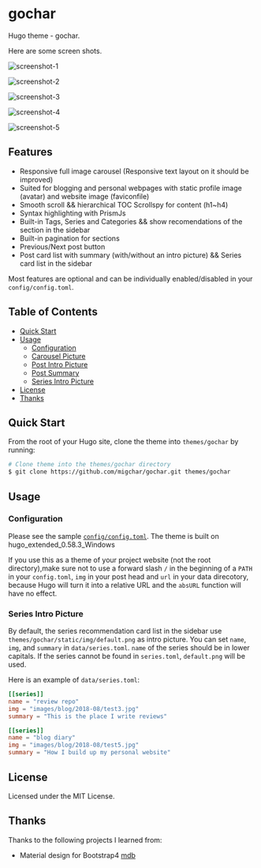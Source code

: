 # gochar

Hugo theme - gochar.

Here are some screen shots.

![screenshot-1](https://github.com/migchar/gochar/blob/master/images/screenshot-1.png?raw=true)

![screenshot-2](https://github.com/migchar/gochar/blob/master/images/screenshot-2.png?raw=true)

![screenshot-3](https://github.com/migchar/gochar/blob/master/images/screenshot-3.png?raw=true)

![screenshot-4](https://github.com/migchar/gochar/blob/master/images/screenshot-4.png?raw=true)

![screenshot-5](https://github.com/migchar/gochar/blob/master/images/screenshot-5.png?raw=true)

## Features

* Responsive full image carousel (Responsive text layout on it should be improved)
* Suited for blogging and personal webpages with static profile image (avatar) and website image (faviconfile)
* Smooth scroll && hierarchical TOC Scrollspy for content (h1~h4)
* Syntax highlighting with PrismJs
* Built-in Tags, Series and Categories && show recomendations of the section in the sidebar
* Built-in pagination for sections
* Previous/Next post button
* Post card list with summary (with/without an intro picture) && Series card list in the sidebar

Most features are optional and can be individually enabled/disabled in your `config/config.toml`.

## Table of Contents

* [Quick Start](#quick-start)
* [Usage](#usage)
  * [Configuration](#configuration)
  * [Carousel Picture](#carousel-picture)
  * [Post Intro Picture](#post-intro-picture)
  * [Post Summary](#post-summary)
  * [Series Intro Picture](#series-intro-picture)
* [License](#license)
* [Thanks](#thanks)

## Quick Start

From the root of your Hugo site, clone the theme into `themes/gochar` by running:

```sh
# Clone theme into the themes/gochar directory
$ git clone https://github.com/migchar/gochar.git themes/gochar
```

## Usage

### Configuration

Please see the sample [`config/config.toml`](https://github.com/migchar/gochar/exampleSite/config/config.toml). The theme is built on hugo_extended_0.58.3_Windows 

If you use this as a theme of your project website (not the root directory),make sure not to use a forward slash `/` in the beginning of a `PATH` in your `config.toml`, `img` in your post head and `url` in your data direcotory, because Hugo will turn it into a relative URL and the `absURL` function will have no effect.

### Series Intro Picture

By default, the series recommendation card list in the sidebar use `themes/gochar/static/img/default.png` as intro picture. You can set `name`, `img`, and `summary` in `data/series.toml`. `name` of the series should be in lower capitals. If the series cannot be found in `series.toml`, `default.png` will be used.

Here is an example of `data/series.toml`:

```TOML
[[series]]
name = "review repo"
img = "images/blog/2018-08/test3.jpg"
summary = "This is the place I write reviews"

[[series]]
name = "blog diary"
img = "images/blog/2018-08/test5.jpg"
summary = "How I build up my personal website"
```


## License

Licensed under the MIT License. 

## Thanks

Thanks to the following projects I learned from:

* Material design for Bootstrap4 [mdb](https://mdbootstrap.com/)
